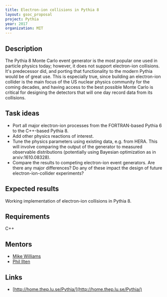 ```yaml
---
title: Electron-ion collisions in Pythia 8
layout: gsoc_proposal
project: Pythia
year: 2017
organization: MIT
---
```


## Description
The Pythia 8 Monte Carlo event generator is the most popular one used in particle physics today; however, it does not support electron-ion collisions. It's predecessor did, and porting that functionality to the modern Pythia would be of great use. This is especially true, since building an electron-ion collider is the main focus of the US nuclear physics community for the coming decades, and having access to the best possible Monte Carlo is critical for designing the detectors that will one day record data from its collisions.

## Task ideas
 * Port all major electron-ion processes from the FORTRAN-based Pythia 6 to the C++-based Pythia 8.
 * Add other physics reactions of interest.
 * Tune the physics parameters using existing data, e.g. from HERA. This will involve comparing the output of the generator to measured observable distributions (potentially using Bayesian optimization as in arxiv:1610.08328).
 * Compare the results to competing electron-ion event generators. Are there any major differences? Do any of these impact the design of future electron-ion-collider experiments?

## Expected results
Working implementation of electron-ion collisions in Pythia 8.

## Requirements
C++

## Mentors
  * [Mike Williams](mailto:mwill@mit.edu)
  * [Phil Ilten](mailto:philten@cern.ch)

## Links
  * [http://home.thep.lu.se/Pythia/](http://home.thep.lu.se/Pythia/)
